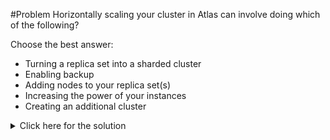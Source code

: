 #Problem
Horizontally scaling your cluster in Atlas can involve doing which of the following?

Choose the best answer:
 - Turning a replica set into a sharded cluster
 - Enabling backup
 - Adding nodes to your replica set(s)
 - Increasing the power of your instances
 - Creating an additional cluster

<details>
  <summary>Click here for the solution</summary>
  - Turning a replica set into a sharded cluster
</details>